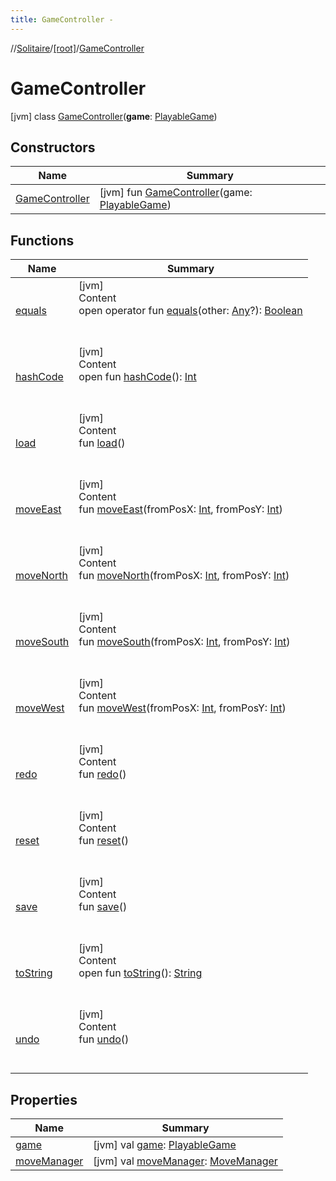 ```yaml
---
title: GameController -
---
```

//[Solitaire](../../index.md)/[[root]](../index.md)/[GameController](index.md)



# GameController  
 [jvm] class [GameController](index.md)(**game**: [PlayableGame](../-playable-game/index.md))   


## Constructors  
  
|  Name|  Summary| 
|---|---|
| <a name="/GameController/GameController/#PlayableGame/PointingToDeclaration/"></a>[GameController](-game-controller.md)| <a name="/GameController/GameController/#PlayableGame/PointingToDeclaration/"></a> [jvm] fun [GameController](-game-controller.md)(game: [PlayableGame](../-playable-game/index.md))   <br>


## Functions  
  
|  Name|  Summary| 
|---|---|
| <a name="kotlin/Any/equals/#kotlin.Any?/PointingToDeclaration/"></a>[equals](../-undoable-command/index.md#%5Bkotlin%2FAny%2Fequals%2F%23kotlin.Any%3F%2FPointingToDeclaration%2F%5D%2FFunctions%2F-1335246095)| <a name="kotlin/Any/equals/#kotlin.Any?/PointingToDeclaration/"></a>[jvm]  <br>Content  <br>open operator fun [equals](../-undoable-command/index.md#%5Bkotlin%2FAny%2Fequals%2F%23kotlin.Any%3F%2FPointingToDeclaration%2F%5D%2FFunctions%2F-1335246095)(other: [Any](https://kotlinlang.org/api/latest/jvm/stdlib/kotlin/-any/index.html)?): [Boolean](https://kotlinlang.org/api/latest/jvm/stdlib/kotlin/-boolean/index.html)  <br><br><br>
| <a name="kotlin/Any/hashCode/#/PointingToDeclaration/"></a>[hashCode](../-undoable-command/index.md#%5Bkotlin%2FAny%2FhashCode%2F%23%2FPointingToDeclaration%2F%5D%2FFunctions%2F-1335246095)| <a name="kotlin/Any/hashCode/#/PointingToDeclaration/"></a>[jvm]  <br>Content  <br>open fun [hashCode](../-undoable-command/index.md#%5Bkotlin%2FAny%2FhashCode%2F%23%2FPointingToDeclaration%2F%5D%2FFunctions%2F-1335246095)(): [Int](https://kotlinlang.org/api/latest/jvm/stdlib/kotlin/-int/index.html)  <br><br><br>
| <a name="/GameController/load/#/PointingToDeclaration/"></a>[load](load.md)| <a name="/GameController/load/#/PointingToDeclaration/"></a>[jvm]  <br>Content  <br>fun [load](load.md)()  <br><br><br>
| <a name="/GameController/moveEast/#kotlin.Int#kotlin.Int/PointingToDeclaration/"></a>[moveEast](move-east.md)| <a name="/GameController/moveEast/#kotlin.Int#kotlin.Int/PointingToDeclaration/"></a>[jvm]  <br>Content  <br>fun [moveEast](move-east.md)(fromPosX: [Int](https://kotlinlang.org/api/latest/jvm/stdlib/kotlin/-int/index.html), fromPosY: [Int](https://kotlinlang.org/api/latest/jvm/stdlib/kotlin/-int/index.html))  <br><br><br>
| <a name="/GameController/moveNorth/#kotlin.Int#kotlin.Int/PointingToDeclaration/"></a>[moveNorth](move-north.md)| <a name="/GameController/moveNorth/#kotlin.Int#kotlin.Int/PointingToDeclaration/"></a>[jvm]  <br>Content  <br>fun [moveNorth](move-north.md)(fromPosX: [Int](https://kotlinlang.org/api/latest/jvm/stdlib/kotlin/-int/index.html), fromPosY: [Int](https://kotlinlang.org/api/latest/jvm/stdlib/kotlin/-int/index.html))  <br><br><br>
| <a name="/GameController/moveSouth/#kotlin.Int#kotlin.Int/PointingToDeclaration/"></a>[moveSouth](move-south.md)| <a name="/GameController/moveSouth/#kotlin.Int#kotlin.Int/PointingToDeclaration/"></a>[jvm]  <br>Content  <br>fun [moveSouth](move-south.md)(fromPosX: [Int](https://kotlinlang.org/api/latest/jvm/stdlib/kotlin/-int/index.html), fromPosY: [Int](https://kotlinlang.org/api/latest/jvm/stdlib/kotlin/-int/index.html))  <br><br><br>
| <a name="/GameController/moveWest/#kotlin.Int#kotlin.Int/PointingToDeclaration/"></a>[moveWest](move-west.md)| <a name="/GameController/moveWest/#kotlin.Int#kotlin.Int/PointingToDeclaration/"></a>[jvm]  <br>Content  <br>fun [moveWest](move-west.md)(fromPosX: [Int](https://kotlinlang.org/api/latest/jvm/stdlib/kotlin/-int/index.html), fromPosY: [Int](https://kotlinlang.org/api/latest/jvm/stdlib/kotlin/-int/index.html))  <br><br><br>
| <a name="/GameController/redo/#/PointingToDeclaration/"></a>[redo](redo.md)| <a name="/GameController/redo/#/PointingToDeclaration/"></a>[jvm]  <br>Content  <br>fun [redo](redo.md)()  <br><br><br>
| <a name="/GameController/reset/#/PointingToDeclaration/"></a>[reset](reset.md)| <a name="/GameController/reset/#/PointingToDeclaration/"></a>[jvm]  <br>Content  <br>fun [reset](reset.md)()  <br><br><br>
| <a name="/GameController/save/#/PointingToDeclaration/"></a>[save](save.md)| <a name="/GameController/save/#/PointingToDeclaration/"></a>[jvm]  <br>Content  <br>fun [save](save.md)()  <br><br><br>
| <a name="kotlin/Any/toString/#/PointingToDeclaration/"></a>[toString](../-undoable-command/index.md#%5Bkotlin%2FAny%2FtoString%2F%23%2FPointingToDeclaration%2F%5D%2FFunctions%2F-1335246095)| <a name="kotlin/Any/toString/#/PointingToDeclaration/"></a>[jvm]  <br>Content  <br>open fun [toString](../-undoable-command/index.md#%5Bkotlin%2FAny%2FtoString%2F%23%2FPointingToDeclaration%2F%5D%2FFunctions%2F-1335246095)(): [String](https://kotlinlang.org/api/latest/jvm/stdlib/kotlin/-string/index.html)  <br><br><br>
| <a name="/GameController/undo/#/PointingToDeclaration/"></a>[undo](undo.md)| <a name="/GameController/undo/#/PointingToDeclaration/"></a>[jvm]  <br>Content  <br>fun [undo](undo.md)()  <br><br><br>


## Properties  
  
|  Name|  Summary| 
|---|---|
| <a name="/GameController/game/#/PointingToDeclaration/"></a>[game](game.md)| <a name="/GameController/game/#/PointingToDeclaration/"></a> [jvm] val [game](game.md): [PlayableGame](../-playable-game/index.md)   <br>
| <a name="/GameController/moveManager/#/PointingToDeclaration/"></a>[moveManager](move-manager.md)| <a name="/GameController/moveManager/#/PointingToDeclaration/"></a> [jvm] val [moveManager](move-manager.md): [MoveManager](../-move-manager/index.md)   <br>

